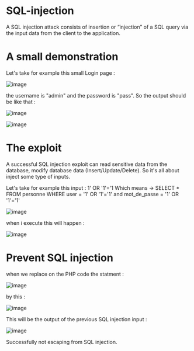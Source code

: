 # SQL-injection
 A SQL injection attack consists of insertion or “injection” of a SQL query via the input data from the client to the application.

# A small demonstration
  Let's take for example this small Login page : 
  
  ![image](https://github.com/zaid1729/SQL-injection/assets/107809533/7c1b92bc-418c-4fbc-8f85-aeeabcf3f84c)

  the username is "admin" and the password is "pass". So the output should be like that :  

   ![image](https://github.com/zaid1729/SQL-injection/assets/107809533/849357a1-63b9-4318-a62d-63b5766ea9f3)

   ![image](https://github.com/zaid1729/SQL-injection/assets/107809533/3b4f4829-1e72-4efb-a73f-9b80aa31c12e)

# The exploit 

   A successful SQL injection exploit can read sensitive data from the database, modify database data (Insert/Update/Delete). So it's all about inject some type of inputs.

   Let's take for example this input :  1' OR '1'='1
   Which means -> SELECT * FROM personne WHERE  user = '1' OR '1'='1' and mot_de_passe = '1' OR '1'='1'


   ![image](https://github.com/zaid1729/SQL-injection/assets/107809533/841c5405-e32d-458b-b671-00f50f09309d)


   when i execute this will happen : 

   ![image](https://github.com/zaid1729/SQL-injection/assets/107809533/4b51b30e-99d5-4ef4-ba5e-bd21962a03eb)



# Prevent SQL injection


   when we replace on the PHP code the statment : 

   ![image](https://github.com/zaid1729/SQL-injection/assets/107809533/207c4b56-a7c8-4488-ae20-8de0a8bb8cf2)


   by this : 


   ![image](https://github.com/zaid1729/SQL-injection/assets/107809533/621ddde5-4067-460a-9c9d-99a493556af0)



   This will be the output of the previous SQL injection input : 


   ![image](https://github.com/zaid1729/SQL-injection/assets/107809533/e28d1f1e-5af7-4669-9444-42a31dcb3e63)




   Successfully not escaping from SQL injection.







   




     
      




      



